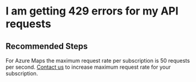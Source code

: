 <properties
    pageTitle="I am getting 429 errors for my API requests"
    description="I am getting 429 errors for my API requests"
    service="microsoft.maps"
    resource="accounts"
    authors="jingjing-z"
    resourceTags=""
    selfHelpType="resource"
    supportTopicIds=""
    productPesIds=""
    displayOrder="2"
    cloudEnvironments="public"
 />

# I am getting 429 errors for my API requests 

## **Recommended Steps**

For Azure Maps the maximum request rate per subscription is 50 requests per second. [Contact us](https://azure.microsoft.com/overview/sales-number/) to increase maximum request rate for your subscription.
